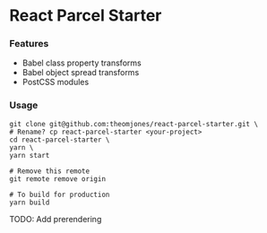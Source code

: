 # React Parcel Starter

### Features

* Babel class property transforms
* Babel object spread transforms
* PostCSS modules

### Usage

```shell
git clone git@github.com:theomjones/react-parcel-starter.git \
# Rename? cp react-parcel-starter <your-project>
cd react-parcel-starter \
yarn \
yarn start

# Remove this remote
git remote remove origin

# To build for production
yarn build
```

TODO: Add prerendering
